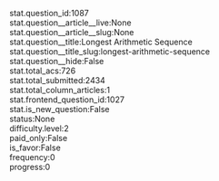 stat.question_id:1087  
stat.question__article__live:None  
stat.question__article__slug:None  
stat.question__title:Longest Arithmetic Sequence  
stat.question__title_slug:longest-arithmetic-sequence  
stat.question__hide:False  
stat.total_acs:726  
stat.total_submitted:2434  
stat.total_column_articles:1  
stat.frontend_question_id:1027  
stat.is_new_question:False  
status:None  
difficulty.level:2  
paid_only:False  
is_favor:False  
frequency:0  
progress:0  
